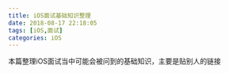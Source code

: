 ```yaml
---
title: iOS面试基础知识整理
date: 2018-08-17 22:18:05
tags: [iOS,面试]
categories: iOS
---
```


本篇整理iOS面试当中可能会被问到的基础知识，主要是贴别人的链接

<!--more-->


